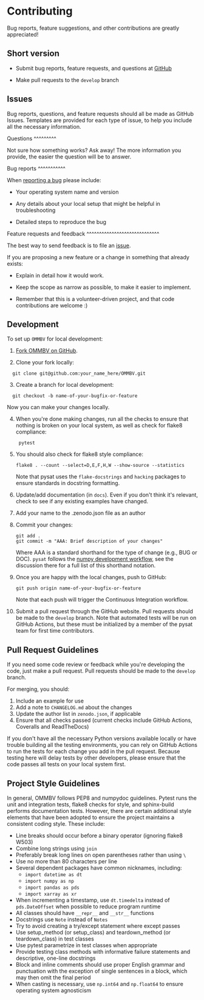 Contributing
============

Bug reports, feature suggestions, and other contributions are greatly
appreciated!  

Short version
-------------

* Submit bug reports, feature requests, and questions at
  [GitHub](https://github.com/CosmicStudioSoftware/OMMBV/issues)

* Make pull requests to the ``develop`` branch

Issues
------

Bug reports, questions, and feature requests should all be made as GitHub
Issues.  Templates are provided for each type of issue, to help you include
all the necessary information.

Questions
^^^^^^^^^

Not sure how something works?  Ask away!  The more information you provide, the
easier the question will be to answer. 

Bug reports
^^^^^^^^^^^

When [reporting a bug](https://github.com/CosmicStudioSoftware/OMMBV/issues) please
include:

* Your operating system name and version

* Any details about your local setup that might be helpful in troubleshooting

* Detailed steps to reproduce the bug

Feature requests and feedback
^^^^^^^^^^^^^^^^^^^^^^^^^^^^^

The best way to send feedback is to file an
[issue](https://github.com/CosmicStudioSoftware/OMMBV/issues).

If you are proposing a new feature or a change in something that already exists:

* Explain in detail how it would work.

* Keep the scope as narrow as possible, to make it easier to implement.

* Remember that this is a volunteer-driven project, and that code contributions
  are welcome :)

Development
-----------

To set up `OMMBV` for local development:

1. [Fork OMMBV on GitHub](https://github.com/CosmicStudioSoftware/OMMBV/fork).

2. Clone your fork locally:

  ```
    git clone git@github.com:your_name_here/OMMBV.git
  ```

3. Create a branch for local development:

  ```
    git checkout -b name-of-your-bugfix-or-feature
  ```

   Now you can make your changes locally.


4. When you're done making changes, run all the checks to ensure that nothing
   is broken on your local system, as well as check for flake8 compliance:

   ```
    pytest
   ```

5. You should also check for flake8 style compliance:

   ```
   flake8 . --count --select=D,E,F,H,W --show-source --statistics
   ```

   Note that pysat uses the `flake-docstrings` and `hacking` packages to ensure
   standards in docstring formatting.

6. Update/add documentation (in ``docs``).  Even if you don't think it's
   relevant, check to see if any existing examples have changed.

7. Add your name to the .zenodo.json file as an author

8. Commit your changes:
   ```
   git add .
   git commit -m "AAA: Brief description of your changes"
   ```
   Where AAA is a standard shorthand for the type of change (e.g., BUG or DOC).
   `pysat` follows the [numpy development workflow](https://numpy.org/doc/stable/dev/development_workflow.html),
   see the discussion there for a full list of this shorthand notation.  

9. Once you are happy with the local changes, push to GitHub:
   ```
   git push origin name-of-your-bugfix-or-feature
   ```
   Note that each push will trigger the Continuous Integration workflow.

10. Submit a pull request through the GitHub website. Pull requests should be
    made to the ``develop`` branch.  Note that automated tests will be run on
    GitHub Actions, but these must be initialized by a member of the pysat team
    for first time contributors.


Pull Request Guidelines
-----------------------

If you need some code review or feedback while you're developing the code, just
make a pull request. Pull requests should be made to the ``develop`` branch.

For merging, you should:

1. Include an example for use
2. Add a note to ``CHANGELOG.md`` about the changes
3. Update the author list in ``zenodo.json``, if applicable
4. Ensure that all checks passed (current checks include GitHub Actions,
   Coveralls and ReadTheDocs)

If you don't have all the necessary Python versions available locally or have
trouble building all the testing environments, you can rely on GitHub Actions to
run the tests for each change you add in the pull request. Because testing here
will delay tests by other developers, please ensure that the code passes all
tests on your local system first.


Project Style Guidelines
------------------------

In general, OMMBV follows PEP8 and numpydoc guidelines.  Pytest runs the unit
and integration tests, flake8 checks for style, and sphinx-build performs
documentation tests.  However, there are certain additional style elements that
have been adopted to ensure the project maintains a consistent coding style.
These include:

* Line breaks should occur before a binary operator (ignoring flake8 W503)
* Combine long strings using `join`
* Preferably break long lines on open parentheses rather than using `\`
* Use no more than 80 characters per line
* Several dependent packages have common nicknames, including:
  * `import datetime as dt`
  * `import numpy as np`
  * `import pandas as pds`
  * `import xarray as xr`
* When incrementing a timestamp, use `dt.timedelta` instead of `pds.DateOffset`
  when possible to reduce program runtime
* All classes should have `__repr__` and `__str__` functions
* Docstrings use `Note` instead of `Notes`
* Try to avoid creating a try/except statement where except passes
* Use setup_method (or setup_class) and teardown_method (or teardown_class) in
  test classes
* Use pytest parametrize in test classes when appropriate
* Provide testing class methods with informative failure statements and
  descriptive, one-line docstrings
* Block and inline comments should use proper English grammar and punctuation
  with the exception of single sentences in a block, which may then omit the
  final period
* When casting is necessary, use `np.int64` and `np.float64` to ensure operating
  system agnosticism

